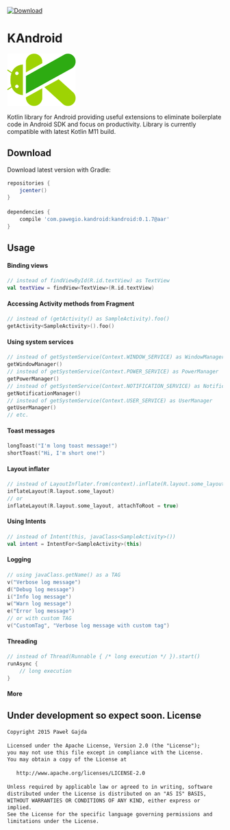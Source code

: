 [ ![Download](https://api.bintray.com/packages/pawegio/maven/com.pawegio.kandroid%3Akandroid/images/download.svg) ](https://bintray.com/pawegio/maven/com.pawegio.kandroid%3Akandroid/_latestVersion)

# KAndroid
<img src="art/logo.png" width="160px">

Kotlin library for Android providing useful extensions to eliminate boilerplate code in Android SDK and focus on productivity. Library is currently compatible with latest Kotlin M11 build.

Download
--------

Download latest version with Gradle:
```groovy
repositories {
    jcenter()
}

dependencies {
    compile 'com.pawegio.kandroid:kandroid:0.1.7@aar'
}
```

Usage
-----
#### Binding views
```kotlin
// instead of findViewById(R.id.textView) as TextView
val textView = findView<TextView>(R.id.textView)
```
#### Accessing Activity methods from Fragment
```kotlin
// instead of (getActivity() as SampleActivity).foo()
getActivity<SampleActivity>().foo()
```
#### Using system services
```kotlin
// instead of getSystemService(Context.WINDOW_SERVICE) as WindowManager
getWindowManager()
// instead of getSystemService(Context.POWER_SERVICE) as PowerManager
getPowerManager()
// instead of getSystemService(Context.NOTIFICATION_SERVICE) as NotificationManager
getNotificationManager()
// instead of getSystemService(Context.USER_SERVICE) as UserManager
getUserManager()
// etc.
```
#### Toast messages
```kotlin
longToast("I'm long toast message!")
shortToast("Hi, I'm short one!")
```
#### Layout inflater
```kotlin
// instead of LayoutInflater.from(context).inflate(R.layout.some_layout, null, false)
inflateLayout(R.layout.some_layout)
// or
inflateLayout(R.layout.some_layout, attachToRoot = true)
```
#### Using Intents
```kotlin
// instead of Intent(this, javaClass<SampleActivity>())
val intent = IntentFor<SampleActivity>(this)
```
#### Logging
```kotlin
// using javaClass.getName() as a TAG
v("Verbose log message")
d("Debug log message")
i("Info log message")
w("Warn log message")
e("Error log message")
// or with custom TAG
v("CustomTag", "Verbose log message with custom tag") 
```
#### Threading
```kotlin
// instead of Thread(Runnable { /* long execution */ }).start()
runAsync {
    // long execution
}
```
#### More
Under development so expect soon.
License
-------

    Copyright 2015 Paweł Gajda

    Licensed under the Apache License, Version 2.0 (the "License");
    you may not use this file except in compliance with the License.
    You may obtain a copy of the License at

       http://www.apache.org/licenses/LICENSE-2.0

    Unless required by applicable law or agreed to in writing, software
    distributed under the License is distributed on an "AS IS" BASIS,
    WITHOUT WARRANTIES OR CONDITIONS OF ANY KIND, either express or implied.
    See the License for the specific language governing permissions and
    limitations under the License.
